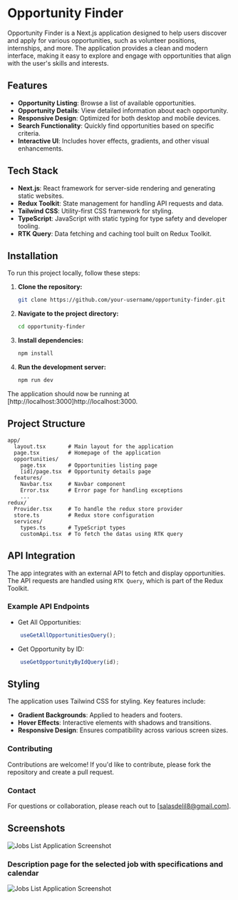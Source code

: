 # Opportunity Finder

Opportunity Finder is a Next.js application designed to help users discover and apply for various opportunities, such as volunteer positions, internships, and more. The application provides a clean and modern interface, making it easy to explore and engage with opportunities that align with the user's skills and interests.

## Features

- **Opportunity Listing**: Browse a list of available opportunities.
- **Opportunity Details**: View detailed information about each opportunity.
- **Responsive Design**: Optimized for both desktop and mobile devices.
- **Search Functionality**: Quickly find opportunities based on specific criteria.
- **Interactive UI**: Includes hover effects, gradients, and other visual enhancements.

## Tech Stack

- **Next.js**: React framework for server-side rendering and generating static websites.
- **Redux Toolkit**: State management for handling API requests and data.
- **Tailwind CSS**: Utility-first CSS framework for styling.
- **TypeScript**: JavaScript with static typing for type safety and developer tooling.
- **RTK Query**: Data fetching and caching tool built on Redux Toolkit.

## Installation

To run this project locally, follow these steps:

1. **Clone the repository:**

   ```bash
   git clone https://github.com/your-username/opportunity-finder.git
    ```

2. **Navigate to the project directory:**
    ```bash
    cd opportunity-finder
    ```

3. **Install dependencies:**
    ```bash
    npm install
    ```

4. **Run the development server:**
    ```bash
    npm run dev
    ```

The application should now be running at [http://localhost:3000]http://localhost:3000.

## Project Structure

```plaintext
app/
  layout.tsx       # Main layout for the application
  page.tsx         # Homepage of the application
  opportunities/
    page.tsx       # Opportunities listing page
    [id]/page.tsx  # Opportunity details page
  features/
    Navbar.tsx     # Navbar component
    Error.tsx      # Error page for handling exceptions
    ...
redux/
  Provider.tsx     # To handle the redux store provider
  store.ts         # Redux store configuration
  services/
    types.ts       # TypeScript types
    customApi.tsx  # To fetch the datas using RTK query
```

## API Integration

The app integrates with an external API to fetch and display opportunities. The API requests are handled using `RTK Query`, which is part of the Redux Toolkit.

### Example API Endpoints
- Get All Opportunities:

```typescript
    useGetAllOpportunitiesQuery();
```

- Get Opportunity by ID:

```typescript
    useGetOpportunityByIdQuery(id);
```

## Styling
The application uses Tailwind CSS for styling. Key features include:

- **Gradient Backgrounds**: Applied to headers and footers.
- **Hover Effects**: Interactive elements with shadows and transitions.
- **Responsive Design**: Ensures compatibility across various screen sizes.

### Contributing
Contributions are welcome! If you'd like to contribute, please fork the repository and create a pull request.

### Contact
For questions or collaboration, please reach out to [salasdelil8@gmail.com].

## Screenshots

![Jobs List Application Screenshot](public/Screenshot1.png)

### Description page for the selected job with specifications and calendar
![Jobs List Application Screenshot](public/Screenshot2.png)

